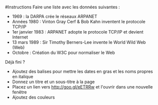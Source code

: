 #Instructions
Faire une liste avec les données suivantes :

- 1969 : la DARPA crée le réseaux ARPANET
- Années 1980 : Vinton Gray Cerf & Bob Kahn inventent le protocole TCP/IP
- 1er janvier 1983 : ARPANET adopte le protocole TCP/IP et devient Internet
- 13 mars 1989 : Sir Timothy Berners-Lee invente le World Wild Web (Web)
- Octobre : Création du W3C pour normaliser le Web

Déjà fini ?
- Ajoutez des balises pour mettre les dates en gras et les noms propres en italique
- Donnez un titre et un sous-titre à la page
- Placez un lien vers http://goo.gl/eETRRw et l'ouvrir dans une nouvelle fenêtre
- Ajoutez des couleurs
